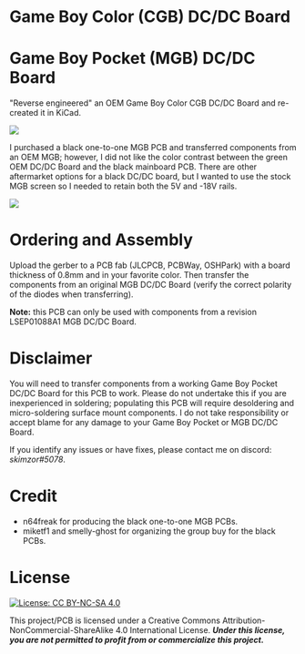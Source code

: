 # Game Boy Color (CGB) DC/DC Board
  
# Game Boy Pocket (MGB) DC/DC Board
"Reverse engineered" an OEM Game Boy Color CGB DC/DC Board and re-created it in KiCad.

![](images/dc_board.jpg)

I purchased a black one-to-one MGB PCB and transferred components from an OEM MGB; however, I did not like the color contrast between the green OEM DC/DC Board and the black mainboard PCB. There are other aftermarket options for a black DC/DC board, but I wanted to use the stock MGB screen so I needed to retain both the 5V and -18V rails.  

![](images/complete.png)

# Ordering and Assembly

Upload the gerber to a PCB fab (JLCPCB, PCBWay, OSHPark) with a board thickness of 0.8mm and in your favorite color.  Then transfer the components from an original MGB DC/DC Board (verify the correct polarity of the diodes when transferring).  

**Note:** this PCB can only be used with components from a revision LSEP01088A1 MGB DC/DC Board.

# Disclaimer

You will need to transfer components from a working Game Boy Pocket DC/DC Board for this PCB to work.  Please do not undertake this if you are inexperienced in soldering; populating this PCB will require desoldering and micro-soldering surface mount components.  I do not take responsibility or accept blame for any damage to your Game Boy Pocket or MGB DC/DC Board. 

If you identify any issues or have fixes, please contact me on discord: *skimzor#5078*.

# Credit

- n64freak for producing the black one-to-one MGB PCBs.
- miketf1 and smelly-ghost for organizing the group buy for the black PCBs.

# License

 [![License: CC BY-NC-SA 4.0](https://licensebuttons.net/l/by-nc-sa/4.0/80x15.png)](https://creativecommons.org/licenses/by-nc-sa/4.0/)
 
This project/PCB is licensed under a Creative Commons Attribution-NonCommercial-ShareAlike 4.0 International License. ***Under this license, you are not permitted to profit from or commercialize this project.***
